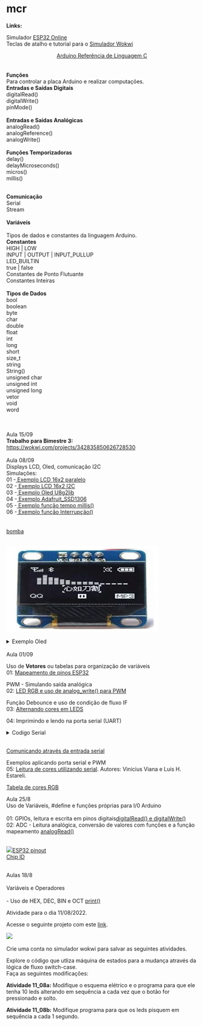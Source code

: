 # mcr
<b>Links:</b><BR>

Simulador <a href=https://wokwi.com/projects/new/esp32>ESP32 Online</a>
<BR>
Teclas de atalho e tutorial para o <a href=https://docs.wokwi.com/pt-BR/guides/diagram-editor> Simulador Wokwi</a>

<center>  <a href=https://www.arduino.cc/reference/pt/>Arduino Referência de Linguagem C</a> </center><BR>
<BR><B>Funções</b>
<bR>Para controlar a placa Arduino e realizar computações.
<BR><b>Entradas e Saídas Digitais</b>
<BR>digitalRead()
<BR>digitalWrite()
<BR>pinMode() 
<BR>
  <BR><B>Entradas e Saídas Analógicas</b>
<BR>analogRead()
<BR>analogReference()
<BR>analogWrite() 
<BR>
<BR><B>Funções Temporizadoras</b>
<BR>delay()
<BR>delayMicroseconds()
<BR>micros()
<BR>millis()
<BR>
  
<BR><B>Comunicação</b>
<BR>Serial
<BR>Stream 
<BR>
<BR><B>Variáveis</b>
<BR>
<BR>Tipos de dados e constantes da linguagem Arduino.
<BR><B>Constantes</b>
<BR>HIGH | LOW
<BR>INPUT | OUTPUT | INPUT_PULLUP
<BR>LED_BUILTIN
<BR>true | false
<BR>Constantes de Ponto Flutuante
<BR>Constantes Inteiras
 <BR> 
<BR><B>Tipos de Dados</b>
<BR>bool
<BR>boolean
<BR>byte
<BR>char
<BR>double
<BR>float
<BR>int
<BR>long
<BR>short
<BR>size_t
<BR>string
<BR>String()
<BR>unsigned char
<BR>unsigned int
<BR>unsigned long
<BR>vetor
<BR>void
<BR>word 
<BR><BR> 

<BR>Aula 15/09
  <BR><B>Trabalho para Bimestre 3:</b><BR>
https://wokwi.com/projects/342835850626728530
<BR>
  <BR>
Aula 08/09
<BR>Displays LCD, Oled, comunicação I2C
  <BR>Simulações:
  <BR>01 -<a href=https://wokwi.com/projects/342202939017790036> Exemplo LCD 16x2 paralelo</a>
  <BR>02 -<a href=https://wokwi.com/projects/342199886273315410> Exemplo LCD 16x2 I2C</a>
  <BR>03 -<a href=https://wokwi.com/projects/342195248670179922> Exemplo Oled U8g2lib</a>
  <BR>04 -<a href=https://wokwi.com/projects/342195418005766739> Exemplo Adafruit_SSD1306</a>
  <br>05 -<a href=https://wokwi.com/projects/342203041946010194> Exemplo função tempo millis()</a>
  <br>06 -<a href=https://wokwi.com/projects/342203713958445651> Exemplo função Interrupção()</a>
<BR>  
 <br><a href=https://wokwi.com/projects/342234932555285074>bomba</a>
  
  <Br> <img src=https://github.com/mchavesferreira/mcr/blob/main/imagens/oled.png width=400 height=225><BR>
<details><summary>Exemplo Oled</summary>
<p>

```ruby  
*/
#include <U8g2lib.h>
#include <Wire.h>
U8G2_SSD1306_128X64_NONAME_F_HW_I2C u8g2(U8G2_R0, /* reset=*/ U8X8_PIN_NONE);

void setup() {
  u8g2.begin();
}

void loop() {
  u8g2.clearBuffer();	// limpa memoria interna
  u8g2.setFont(u8g2_font_ncenB08_tr);	// escolha da fonte
  u8g2.drawStr(15, 10, "IFSP Catanduva");	// escrevendo na memoria interna
  u8g2.sendBuffer(); // transferindo da memoria interna para display
  delay(1000);
}  
```
</p>
</details>

  
<BR>  
Aula 01/09
<P>Uso de <B>Vetores</B> ou tabelas para organização de variáveis
<BR>01: <a href=https://wokwi.com/projects/341561728616628819>Mapeamento de pinos ESP32</a>
<P>PWM - Simulando saída analógica
<BR>02: <a href=https://wokwi.com/projects/341562296506516051>LED RGB e uso de analog_write() para PWM</a>
<P>Função Debounce e uso de condição de fluxo IF
<BR>03: <a href=https://wokwi.com/projects/341562149868405330>Alternando cores em LEDS</a>
<P>04: Imprimindo e lendo na porta serial (UART)<BR>
  
<details><summary>Codigo Serial</summary>
<p>

```ruby
   Serial.begin(115200);
   Serial.println("Please enter your name:");
   while (!Serial.available()); // Wait for input
   String name = Serial.readStringUntil('\n');
   Serial.print("Hello, ");
   Serial.print(name);
```

</p>
</details>

  
<BR> <a href=https://wokwi.com/projects/341561853822894674>Comunicando através da entrada serial</a>
<P>Exemplos aplicando porta serial e PWM
<BR>05: <a href=https://wokwi.com/projects/341698810319209042>Leitura de cores utilizando serial</a>.<span size=-2> Autores: Vinicius Viana e  Luis H. Estareli</span>.

<P><a href=http://www.cdme.im-uff.mat.br/matrix/matrix-html/matrix_color_cube/matrix_color_cube_br.html>Tabela de cores RGB</a>
<P> 

Aula 25/8<BR>
Uso de Variáveis, #define e funções próprias para I/0 Arduino<BR>
<BR>01: GPIOs, leitura e escrita em pinos digitais<a href=https://wokwi.com/projects/339670467067511378>digitalRead() e digitalWrite()</a>
<bR>02: ADC - Leitura analógica, conversão de valores com funções e a função mapeamento <a href=https://wokwi.com/projects/340963795998343762> analogRead()</a>

<br><a href=https://microcontrollerslab.com/wp-content/uploads/2019/02/ESP32-pinout-mapping.png target=_blank><img src=https://microcontrollerslab.com/wp-content/uploads/2019/02/ESP32-pinout-mapping.png>ESP32 pinout<a/>
<BR><a href=https://wokwi.com/projects/340959007153848914> Chip ID</a><BR>  
  
 <BR>Aulas 18/8<BR>
  <BR>Variáveis e Operadores</b><BR>
 <BR>- Uso de HEX, DEC, BIN e OCT  <a href=https://wokwi.com/projects/340328764284076626>print()  </a>

Atividade para o dia 11/08/2022.

Acesse o seguinte projeto com este <a href=https://wokwi.com/projects/339673145686360659>link</a>.

<img src=https://raw.githubusercontent.com/mchavesferreira/mcr/main/imagens/leds_painel.png> <P>

Crie uma conta no simulador wokwi para salvar as seguintes atividades. <P>
Explore o código que utliza máquina de estados para a mudança através da lógica de fluxo switch-case. <BR> Faça as seguintes modificações:

<b>Atividade 11_08a:</b> Modifique o esquema elétrico e o programa para que ele tenha 10 leds alterando em sequência a cada vez que o botão for pressionado e solto.

<b>Atividade 11_08b:</b> Modifique programa para que os leds pisquem em sequência a cada 1 segundo.
